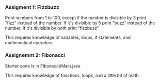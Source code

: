 ### Assigment 1: Fizzbuzz
Print numbers from 1 to 100, except if the number is divisible by 3 print "fizz" instead of the number. If it's divisible by 5 print "buzz" instead of the number. If it's divisible by both print "fizzbuzz"

This requires knowledge of variables, loops, if statements, and mathematical operators
### Assignemnt 2: Fibonacci

Starter code is in Fibonacci/Main.java

This requires knowledge of functions, loops, and a little bit of math
